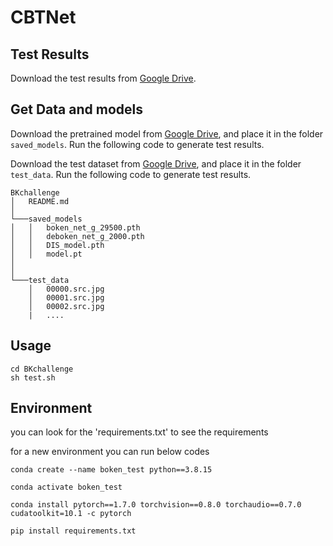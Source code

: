 # CBTNet


## Test Results
Download the test results from [Google Drive](https://drive.google.com/drive/folders/1iTgb7ewXZbCxd7E2EAfYhdiJ_7AZURvJ?usp=share_link).

## Get Data and models
Download the pretrained model from [Google Drive](https://drive.google.com/drive/folders/18lWzDn6nlh9TR1oGcDS6GiUcEgn7p91T?usp=share_link), and place it in the folder `saved_models`. 
Run the following code to generate test results.

Download the test dataset from [Google Drive](https://drive.google.com/file/d/1MmTRvJDpqtbhDlzlV2PrO_gqBEIW744o/view?usp=share_link), and place it in the folder `test_data`. 
Run the following code to generate test results.
```
BKchallenge
│   README.md 
│
└───saved_models
│   │   boken_net_g_29500.pth
│   │   deboken_net_g_2000.pth
│   │   DIS_model.pth
│   │   model.pt
│
│   
└───test_data
    │   00000.src.jpg
    │   00001.src.jpg
    │   00002.src.jpg
    |   .... 
```
## Usage
```
cd BKchallenge
sh test.sh
```
## Environment 
you can look for the 'requirements.txt' to see the requirements

for a new environment you can run below codes
```
conda create --name boken_test python==3.8.15

conda activate boken_test

conda install pytorch==1.7.0 torchvision==0.8.0 torchaudio==0.7.0 cudatoolkit=10.1 -c pytorch

pip install requirements.txt


```